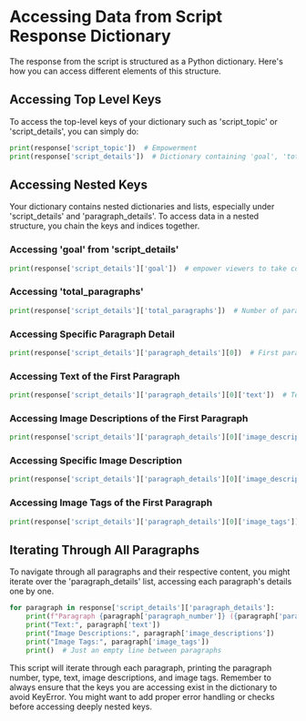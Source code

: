 # Accessing Data from Script Response Dictionary

The response from the script is structured as a Python dictionary. Here's how you can access different elements of this structure.

## Accessing Top Level Keys

To access the top-level keys of your dictionary such as 'script_topic' or 'script_details', you can simply do:

```python
print(response['script_topic'])  # Empowerment
print(response['script_details'])  # Dictionary containing 'goal', 'total_paragraphs', and 'paragraph_details'
```

## Accessing Nested Keys

Your dictionary contains nested dictionaries and lists, especially under 'script_details' and 'paragraph_details'. To access data in a nested structure, you chain the keys and indices together.

### Accessing 'goal' from 'script_details'

```python
print(response['script_details']['goal'])  # empower viewers to take control of their lives, make positive choices, and pursue their dreams
```

### Accessing 'total_paragraphs'

```python
print(response['script_details']['total_paragraphs'])  # Number of paragraphs
```

### Accessing Specific Paragraph Detail

```python
print(response['script_details']['paragraph_details'][0])  # First paragraph details
```

### Accessing Text of the First Paragraph

```python
print(response['script_details']['paragraph_details'][0]['text'])  # Text for the first paragraph
```

### Accessing Image Descriptions of the First Paragraph

```python
print(response['script_details']['paragraph_details'][0]['image_descriptions'])  # Image descriptions for the first paragraph
```

### Accessing Specific Image Description

```python
print(response['script_details']['paragraph_details'][0]['image_descriptions'][0])  # First image description of the first paragraph
```

### Accessing Image Tags of the First Paragraph

```python
print(response['script_details']['paragraph_details'][0]['image_tags'])  # Image tags for the first paragraph
```

## Iterating Through All Paragraphs

To navigate through all paragraphs and their respective content, you might iterate over the 'paragraph_details' list, accessing each paragraph's details one by one.

```python
for paragraph in response['script_details']['paragraph_details']:
    print(f"Paragraph {paragraph['paragraph_number']} ({paragraph['paragraph_type']}):")
    print("Text:", paragraph['text'])
    print("Image Descriptions:", paragraph['image_descriptions'])
    print("Image Tags:", paragraph['image_tags'])
    print()  # Just an empty line between paragraphs
```

This script will iterate through each paragraph, printing the paragraph number, type, text, image descriptions, and image tags. Remember to always ensure that the keys you are accessing exist in the dictionary to avoid KeyError. You might want to add proper error handling or checks before accessing deeply nested keys.
